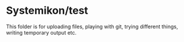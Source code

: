 # Systemikon/test
This folder is for uploading files, playing with git, trying different things, writing temporary output etc.
